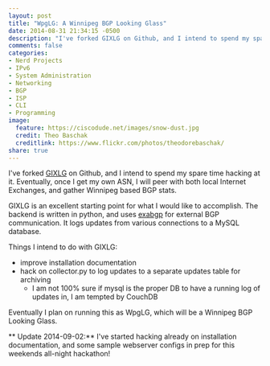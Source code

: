```yaml
---
layout: post
title: "WpgLG: A Winnipeg BGP Looking Glass"
date: 2014-08-31 21:34:15 -0500
description: "I've forked GIXLG on Github, and I intend to spend my spare time hacking at it. Eventually, once I get my own ASN, I will peer with both local Internet Exchanges, and gather Winnipeg based BGP stats."
comments: false
categories: 
- Nerd Projects
- IPv6
- System Administration
- Networking
- BGP
- ISP
- CLI
- Programming
image:
  feature: https://ciscodude.net/images/snow-dust.jpg
  credit: Theo Baschak
  creditlink: https://www.flickr.com/photos/theodorebaschak/
share: true
---
```

I've forked [GIXLG](https://github.com/dpiekacz/GIXLG) on Github, and I intend to spend my spare time hacking at it. Eventually, once I get my own ASN, I will peer with both local Internet Exchanges, and gather Winnipeg based BGP stats.

GIXLG is an excellent starting point for what I would like to accomplish. The backend is written in python, and uses [exabgp](https://github.com/Exa-Networks/exabgp) for external BGP communication. It logs updates from various connections to a MySQL database. 

Things I intend to do with GIXLG:

*	improve installation documentation
*	hack on collector.py to log updates to a separate updates table for archiving
	*	I am not 100% sure if mysql is the proper DB to have a running log of updates in, I am tempted by CouchDB

Eventually I plan on running this as WpgLG, which will be a Winnipeg BGP Looking Glass.

** Update 2014-09-02:** I've started hacking already on installation documentation, and some sample webserver configs in prep for this weekends all-night hackathon!

